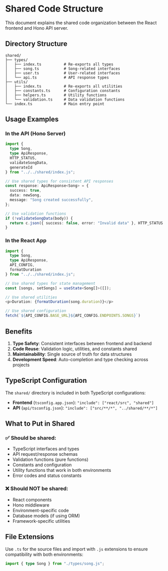 # Shared Code Structure

This document explains the shared code organization between the React frontend and Hono API server.

## Directory Structure

```
shared/
├── types/
│   ├── index.ts          # Re-exports all types
│   ├── song.ts           # Song-related interfaces
│   ├── user.ts           # User-related interfaces
│   └── api.ts            # API response types
├── utils/
│   ├── index.ts          # Re-exports all utilities
│   ├── constants.ts      # Configuration constants
│   ├── helpers.ts        # Utility functions
│   └── validation.ts     # Data validation functions
└── index.ts              # Main entry point
```

## Usage Examples

### In the API (Hono Server)

```typescript
import {
  type Song,
  type ApiResponse,
  HTTP_STATUS,
  validateSongData,
  generateId
} from "../../shared/index.js";

// Use shared types for consistent API responses
const response: ApiResponse<Song> = {
  success: true,
  data: newSong,
  message: "Song created successfully",
};

// Use validation functions
if (!validateSongData(body)) {
  return c.json({ success: false, error: "Invalid data" }, HTTP_STATUS.BAD_REQUEST);
}
```

### In the React App

```typescript
import {
  type Song,
  type ApiResponse,
  API_CONFIG,
  formatDuration
} from "../../shared/index.js";

// Use shared types for state management
const [songs, setSongs] = useState<Song[]>([]);

// Use shared utilities
<p>Duration: {formatDuration(song.duration)}</p>

// Use shared configuration
fetch(`${API_CONFIG.BASE_URL}${API_CONFIG.ENDPOINTS.SONGS}`)
```

## Benefits

1. **Type Safety**: Consistent interfaces between frontend and backend
2. **Code Reuse**: Validation logic, utilities, and constants shared
3. **Maintainability**: Single source of truth for data structures
4. **Development Speed**: Auto-completion and type checking across projects

## TypeScript Configuration

The `shared/` directory is included in both TypeScript configurations:

- **Frontend** (`tsconfig.app.json`): `"include": ["react/src", "shared"]`
- **API** (`api/tsconfig.json`): `"include": ["src/**/*", "../shared/**/*"]`

## What to Put in Shared

### ✅ Should be shared:

- TypeScript interfaces and types
- API request/response schemas
- Validation functions (pure functions)
- Constants and configuration
- Utility functions that work in both environments
- Error codes and status constants

### ❌ Should NOT be shared:

- React components
- Hono middleware
- Environment-specific code
- Database models (if using ORM)
- Framework-specific utilities

## File Extensions

Use `.ts` for the source files and import with `.js` extensions to ensure compatibility with both environments:

```typescript
import { type Song } from "./types/song.js";
```
